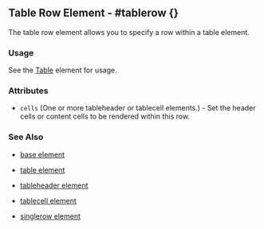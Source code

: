 <!-- dash: #tablerow | Element | ###:Section -->



## Table Row Element - #tablerow {}

  The table row element allows you to specify a row within a table element.

### Usage

   See the [Table](table.md) element for usage.

### Attributes

   * `cells` (One or more tableheader or tablecell elements.) - Set the header cells or content cells to be rendered within this row.

### See Also

 *  [base element](./element_base.md)

 *  [table element](./table.md)

 *  [tableheader element](./tableheader.md)

 *  [tablecell element](./tablecell.md)

 *  [singlerow element](./singlerow.md)

 
